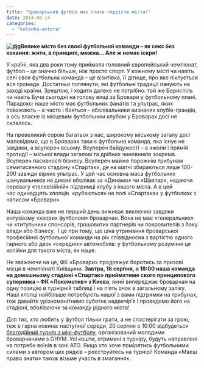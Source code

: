 ```yaml
---
title: "Броварський футбол має стати гордістю міста!"
date: 2014-08-14
categories: 
  - "kolonka-avtora"
---
```


**[![djg](https://mpz.brovary.org/wp-content/uploads/2014/08/djg.jpg)](https://mpz.brovary.org/wp-content/uploads/2014/08/djg.jpg)Велике місто без своєї футбольної команди – як секс без кохання: жити, в принципі, можна... Але ж немає іскри!**

У країні, яка два роки тому приймала головний європейський чемпіонат, футбол – це значно більше, ніж просто спорт. У кожному місті чи навіть селі своя футбольна команда – це візитівка, її дітище, про яке піклується вся громада. Достатньо поглянути, які футбольні традиції панують на заході країни. Зрештою, і ходити далеко не потрібно: той же Бориспіль чи навіть Буча сьогодні на голову вищі за Бровари у футбольному плані. Парадокс: наше місто має футбольних фанатів та ультрас, яких поважають – а часто і бояться – вболівальники визнаних клубів-грандів, а ось власне із місцевим футбольним клубом у Броварах досі не склалось.

На превеликий сором багатьох з нас, широкому міському загалу досі маловідомо, що в Броварах таки є футбольна команда, яка існує не завдяки, а всупереч всьому. Всупереч байдужості – а інколи і прямій протидії – міської влади загалом та дрібних чиновників зокрема. Всупереч пасивності бізнесу. Всупереч майже порожнім трибунам семитисячного стадіону «Спартак», де на матчі збираються лише 100-200 завжди вірних ультрас. У цей час основна маса футбольних шанувальників на дивані вболіває за «Динамо» чи «Шахтар», надаючи перевагу «телевізійній» підтримці клубу з іншого міста. А в цей час одинадцять хлопців  «рубаються» на полі «Спартака» у футболках з написом «Бровари».

Наша команда вже не перший день виживає виключно завдяки ентузіазму «хворих футболом» броварчан. Вона не має «генеральних» чи «титульних» спонсорів, грошовитих партнерів чи покровителів з боку влади або бізнесу.  І це при тому, що ціна утримання броварської професійної футбольної команди на рік співвідносна з вартістю одного гарного або двох «середніх» автомобілів: у футбольному розумінні це копійки для такого міста, як наше.

Не зважаючи на це, ФК «Бровари» продовжує боротись за призові місця в чемпіонаті Київщини. **Завтра, 16 серпня, о 18:00 наша команда на домашньому стадіоні «Спартак» прийматиме свого принципового суперника – ФК «Локомотив» з Києва**, який випереджає броварчан на одну позицію в турнірній таблиці і на п’ять очок в загальному заліку. Наші хлопці найбільше потребують нашої з вами підтримки на трибунах, тож давайте урізноманітнимо суботнє надвечір’я і проведемо його на стадіоні, вболіваючи за команду рідного міста!

Для тих, хто любить у футбол тільки грати, а не спостерігати за грою, теж є гарна новина: наступної середи, 20 серпня о 10:00 відбудеться [благодійний турнір з міні-футболу](https://vk.com/event75442925), організований молодими броварчанами з ОНУМ. Усі кошти, отримані з турніру, будуть направлені на потреби воїнів в зоні АТО. Якщо хто хоче помірятись футбольними силами з автором цих рядків – реєструйтесь на турнірі! Команда «Маєш право знати» також візьме участь в змаганнях.
